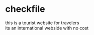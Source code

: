 # checkfile
this is a tourist website for travelers 
<br>
its an international webside with no cost
